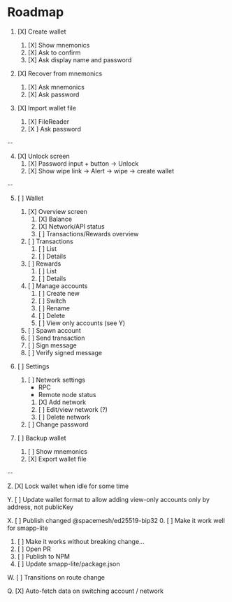 # Roadmap

1. [X] Create wallet
   1. [X] Show mnemonics
   2. [X] Ask to confirm
   3. [X] Ask display name and password

2. [X] Recover from mnemonics
   1. [X] Ask mnemonics
   2. [X] Ask password

3. [X] Import wallet file
   1. [X] FileReader
   2. [X ] Ask password

--

4. [X] Unlock screen
   1. [X] Password input + button -> Unlock
   2. [X] Show wipe link -> Alert -> wipe -> create wallet

--

5. [ ] Wallet
   1. [X] Overview screen
      1. [X] Balance
      2. [X] Network/API status
      3. [ ] Transactions/Rewards overview
   2. [ ] Transactions
      1. [ ] List
      2. [ ] Details
   3. [ ] Rewards
      1. [ ] List
      2. [ ] Details
   4. [ ] Manage accounts
      1. [ ] Create new
      2. [ ] Switch
      3. [ ] Rename
      4. [ ] Delete
      5. [ ] View only accounts (see Y)
   5. [ ] Spawn account
   6. [ ] Send transaction
   7. [ ] Sign message
   8. [ ] Verify signed message

6. [ ] Settings
   1. [ ] Network settings
      - RPC
      - Remote node status
      1. [X] Add network
      2. [ ] Edit/view network (?)
      3. [ ] Delete network
   2. [ ] Change password

7. [ ] Backup wallet
   1. [ ] Show mnemonics
   2. [X] Export wallet file

--

Z. [X] Lock wallet when idle for some time

Y. [ ] Update wallet format to allow adding view-only accounts only by address, not publicKey

X. [ ] Publish changed @spacemesh/ed25519-bip32
   0. [ ] Make it work well for smapp-lite
   1. [ ] Make it works without breaking change...
   2. [ ] Open PR
   3. [ ] Publish to NPM
   4. [ ] Update smapp-lite/package.json

W. [ ] Transitions on route change

Q. [X] Auto-fetch data on switching account / network
